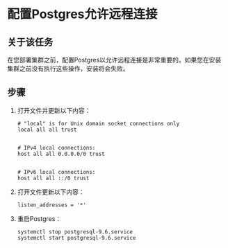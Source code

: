 # 配置Postgres允许远程连接

## 关于该任务

在您部署集群之前，配置Postgres以允许远程连接是非常重要的。如果您在安装集群之前没有执行这些操作，安装将会失败。

## 步骤

1. 打开文件并更新以下内容：

   ```text
   # "local" is for Unix domain socket connections only
   local all all trust
   
   
   # IPv4 local connections:
   host all all 0.0.0.0/0 trust
   
   
   # IPv6 local connections:
   host all all ::/0 trust
   ```

2. 打开文件更新以下内容：

   ```text
   listen_addresses = '*'
   ```

3. 重启Postgres：

   ```shell
   systemctl stop postgresql-9.6.service
   systemctl start postgresql-9.6.service 
   ```
